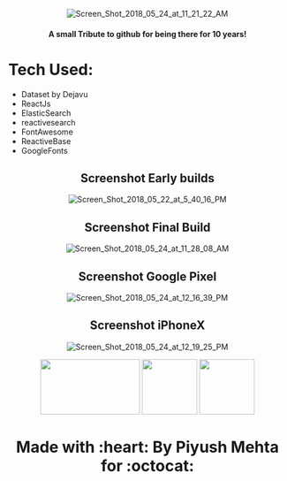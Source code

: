 

<p align="center">

<img src="https://image.ibb.co/jDAm88/Screen_Shot_2018_05_24_at_11_21_22_AM.jpg" alt="Screen_Shot_2018_05_24_at_11_21_22_AM" border="0">
 <h4 align="center">A small Tribute to github for being there for 10 years!</h4>

</p>

# Tech Used:

- Dataset by Dejavu
- ReactJs
- ElasticSearch
- reactivesearch
- FontAwesome
- ReactiveBase
- GoogleFonts



<h2 align="center">Screenshot Early builds</h2>
<p align="center">
<img src="https://preview.ibb.co/g8gtko/Screen_Shot_2018_05_22_at_5_40_16_PM.jpg" alt="Screen_Shot_2018_05_22_at_5_40_16_PM" border="0">
</p>
<h2 align="center">Screenshot Final Build</h2>
<p align="center">

<img src="https://preview.ibb.co/bPZ2gT/Screen_Shot_2018_05_24_at_11_28_08_AM.jpg" alt="Screen_Shot_2018_05_24_at_11_28_08_AM" border="0">
</p>
<h2 align="center">Screenshot Google Pixel </h2>
<p align="center"><img src="https://image.ibb.co/kymqJ8/Screen_Shot_2018_05_24_at_12_16_39_PM.jpg" alt="Screen_Shot_2018_05_24_at_12_16_39_PM" border="0">
</p>
<h2 align="center">Screenshot iPhoneX  </h2>
<p align="center">
<img src="https://image.ibb.co/kRY9BT/Screen_Shot_2018_05_24_at_12_19_25_PM.jpg" alt="Screen_Shot_2018_05_24_at_12_19_25_PM" border="0">
</p>
<p align="center">

<img src="http://axure.guru/wp-content/uploads/2017/12/faLogoFull.jpg" border="0" width="180px" height="100px">
<img src="http://daynin.github.io/clojurescript-presentation/img/react-logo.png" border="0" width="100px" height="100px">
<img src="https://assets-cdn.github.com/images/modules/logos_page/GitHub-Mark.png" border="0" width="100px" height="100px"></center>
</p>

<h1 align="center">Made with :heart: By Piyush Mehta for :octocat: </h1>
